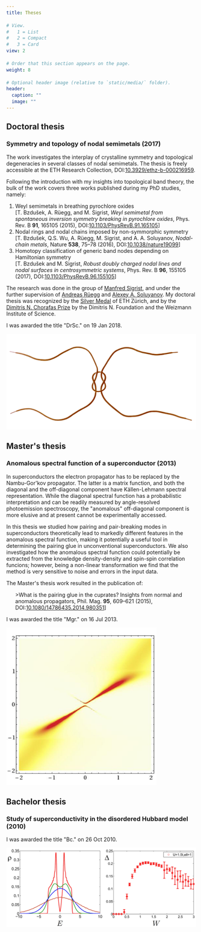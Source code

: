 ```yaml
---
title: Theses

# View.
#   1 = List
#   2 = Compact
#   3 = Card
view: 2

# Order that this section appears on the page.
weight: 8

# Optional header image (relative to `static/media/` folder).
header:
  caption: ""
  image: ""
---
```

<section>
  <h2>Doctoral thesis</h2>
  <h3>Symmetry and topology of nodal semimetals (2017)</h3>
  <p>The work investigates the interplay of crystalline symmetry and topological degeneracies in several classes of nodal semimetals. The thesis is freely accessible at the ETH Research Collection, DOI:<a href="https://doi.org/10.3929/ethz-b-000216959" target=”_blank”>10.3929/ethz-b-000216959</a>.</p>
  <p> Following the introduction with my insights into topological band theory, the bulk of the work covers three works published during my PhD studies, namely:
    <ol>
      <li>Weyl semimetals in breathing pyrochlore oxides<br> [T. Bzdušek, A. Rüegg, and M. Sigrist, <i>Weyl semimetal from spontaneous inversion symmetry breaking in pyrochlore oxides</i>, Phys. Rev. B <b>91</b>, 165105 (2015), DOI:<a href="https://doi.org/10.1103/PhysRevB.91.165105" target=”_blank”>10.1103/PhysRevB.91.165105</a>]</li>
      <li>Nodal rings and nodal chains imposed by non-symmorphic symmetry<br> [T. Bzdušek, Q.S. Wu, A. Rüegg, M. Sigrist, and A. A. Soluyanov, <i>Nodal-chain metals</i>, Nature <b>538</b>, 75–78 (2016), DOI:<a href="https://doi.org/10.1038/nature19099" target=”_blank”>10.1038/nature19099</a>]</li>
      <li>Homotopy classification of generic band nodes depending on Hamiltonian symmetry<br> [T. Bzdušek and M. Sigrist, <i>Robust doubly charged nodal lines and nodal surfaces in centrosymmetric systems</i>, Phys. Rev. B <b>96</b>, 155105 (2017), DOI:<a href="https://doi.org/10.1103/PhysRevB.96.155105" target=”_blank”>10.1103/PhysRevB.96.155105</a>]</li>
    </ol></p>
  <p> The research was done in the group of <a href="https://itp.phys.ethz.ch/people/person-detail.html?persid=31006" target=”_blank”>Manfred Sigrist</a>, and under the further supervision of <a href="https://scholar.google.com/citations?user=LQne6vMAAAAJ&hl=en" target=”_blank”>Andreas Rüegg</a> and <a href="https://scholar.google.com/citations?user=51ccQ8YAAAAJ&hl=en" target=”_blank”>Alexey A. Soluyanov</a>. My doctoral thesis was recognized by the <a href="https://ethz.ch/content/dam/ethz/main/eth-zurich/education/auszeichnungen-preise/files/eth-medaille/medaille-doktorarbeit-2017.pdf" target=”_blank”>Silver Medal</a> of ETH Zürich, and by the <a href="https://www.weizmann.ac.il/feinberg/about/dimitris-n-chorafas-prize/about-foundation-and-prize#:~:text=The%20Dimitris%20N.,significance%20attached%20to%20its%20aftermath." target=”_blank”>Dimitris N. Chorafas Prize</a> by the Dimitris N. Foundation and the Weizmann Institute of Science.</p>
  <p>I was awarded the title "DrSc." on 19 Jan 2018.</p>
  <img src="shoelaces.JPG" width="600" max-width: 100%>
</section>


<section>
  <h2>Master's thesis</h2>
  <h3>Anomalous spectral function of a superconductor (2013)</h3>
  <p>In superconductors the electron propagator has to be replaced by the Nambu-Gor'kov propagator. The latter is a matrix function, and both the diagonal and the off-diagonal component have Källen-Lehmann spectral representation. While the diagonal spectral function has a probabilistic interpretation and can be readily measured by angle-resolved photoemission spectroscopy, the "anomalous" off-diagonal component is more elusive and at present cannot be experimentally accessed. </p>
  <p>In this thesis we studied how pairing and pair-breaking modes in superconductors theoretically lead to markedly different features in the anomalous spectral function, making it potentially a useful tool in determining the pairing glue in unconventional superconductors. We also investigated how the anomalous spectral function could potentially be extracted from the knowledge density-density and spin-spin correlation funcions; however, being a non-linear transformation we find that the method is very sensitive to noise and errors in the input data.</p>
  
  <p> The Master's thesis work resulted in the publication of:<ul>
      <liT. Bzdušek and R. Hlubina, <i>>What is the pairing glue in the cuprates? Insights from normal and anomalous propagators</i>, Phil. Mag. <b>95</b>, 609–621 (2015), DOI:<a href="https://doi.org/10.1080/14786435.2014.980351" target=”_blank”>10.1080/14786435.2014.980351</a>]</li>
    </ul></p>
  <p>I was awarded the title "Mgr." on 16 Jul 2013.</p>
  <img src="Ak-spectral.JPG" width="400" max-width: 100%>
</section>


<section>
  <h2>Bachelor thesis</h2>
  <h3>Study of superconductivity in the disordered Hubbard model (2010)</h3>
  <p>I was awarded the title "Bc." on 26 Oct 2010.</p>
  <img src="disordered-Hubbard.jpg" width="600" max-width: 100%>
</section>
